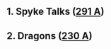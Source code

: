 ## 1. Spyke Talks ([291 A](http://codeforces.com/problemset/problem/291/A))
## 2. Dragons ([230 A](http://codeforces.com/problemset/problem/230/A))
